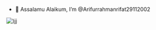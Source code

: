 - 👋 Assalamu Alaikum, I’m @Arifurrahmanrifat29112002

![)jj](https://user-images.githubusercontent.com/98427204/223775250-c9b7e917-f209-4f3f-b336-6f94da6b74ed.png)
